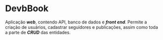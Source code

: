 # DevbBook
Aplicação ***web***, contendo API, banco de dados e ***front end***.
Permite a criação de usuários, cadastrar seguidores e publicações, assim como toda a parte de ***CRUD*** das entidades.
